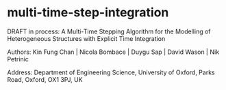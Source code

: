 # multi-time-step-integration

DRAFT in process: 
A Multi-Time Stepping Algorithm for the Modelling of Heterogeneous Structures with Explicit Time Integration

Authors:
Kin Fung Chan | Nicola Bombace | Duygu Sap | David Wason | Nik Petrinic

Address:
Department of Engineering Science,
University of Oxford, Parks Road, Oxford,
OX1 3PJ, UK
